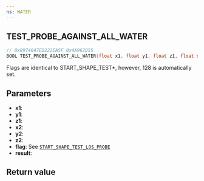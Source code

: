 ```yaml
---
ns: WATER
---
```

## TEST_PROBE_AGAINST_ALL_WATER

```c
// 0x8974647ED222EA5F 0x4A962D55
BOOL TEST_PROBE_AGAINST_ALL_WATER(float x1, float y1, float z1, float x2, float y2, float z2, int flag, Vector3* result);
```

Flags are identical to START_SHAPE_TEST*, however, 128 is automatically set.

## Parameters
* **x1**: 
* **y1**: 
* **z1**: 
* **x2**: 
* **y2**: 
* **z2**: 
* **flag**: See [`START_SHAPE_TEST_LOS_PROBE`](#_0x7EE9F5D83DD4F90E)
* **result**: 

## Return value
